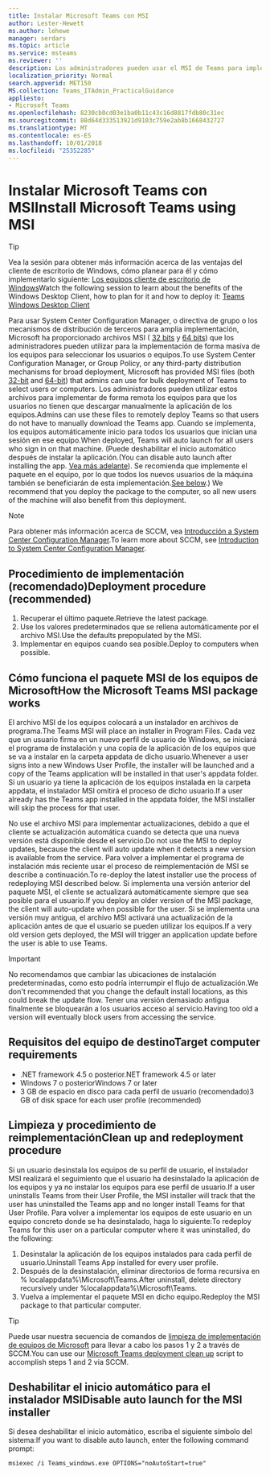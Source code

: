 ```yaml
---
title: Instalar Microsoft Teams con MSI
author: Lester-Hewett
ms.author: lehewe
manager: serdars
ms.topic: article
ms.service: msteams
ms.reviewer: ''
description: Los administradores pueden usar el MSI de Teams para implementar Microsoft Teams en bloque y poder seleccionar usuarios o equipos.
localization_priority: Normal
search.appverid: MET150
MS.collection: Teams_ITAdmin_PracticalGuidance
appliesto:
- Microsoft Teams
ms.openlocfilehash: 8230cb0cd03e1ba0b11c43c16d8817fdb80c31ec
ms.sourcegitcommit: 88d64d333513921d9103c759e2ab8b1668432727
ms.translationtype: MT
ms.contentlocale: es-ES
ms.lasthandoff: 10/01/2018
ms.locfileid: "25352285"
---
```

<a name="install-microsoft-teams-using-msi"></a><span data-ttu-id="983ca-103">Instalar Microsoft Teams con MSI</span><span class="sxs-lookup"><span data-stu-id="983ca-103">Install Microsoft Teams using MSI</span></span>
=================================

> [!Tip]
> <span data-ttu-id="983ca-104">Vea la sesión para obtener más información acerca de las ventajas del cliente de escritorio de Windows, cómo planear para él y cómo implementarlo siguiente: [Los equipos cliente de escritorio de Windows](https://aka.ms/teams-clients)</span><span class="sxs-lookup"><span data-stu-id="983ca-104">Watch the following session to learn about the benefits of the Windows Desktop Client, how to plan for it and how to deploy it: [Teams Windows Desktop Client](https://aka.ms/teams-clients)</span></span>

<span data-ttu-id="983ca-105">Para usar System Center Configuration Manager, o directiva de grupo o los mecanismos de distribución de terceros para amplia implementación, Microsoft ha proporcionado archivos MSI ( [32 bits](https://aka.ms/teams32bitmsi) y [64 bits](https://aka.ms/teams64bitmsi)) que los administradores pueden utilizar para la implementación de forma masiva de los equipos para seleccionar los usuarios o equipos.</span><span class="sxs-lookup"><span data-stu-id="983ca-105">To use System Center Configuration Manager, or Group Policy, or any third-party distribution mechanisms for broad deployment, Microsoft has provided MSI files (both [32-bit](https://aka.ms/teams32bitmsi) and [64-bit](https://aka.ms/teams64bitmsi)) that admins can use for bulk deployment of Teams to select users or computers.</span></span> <span data-ttu-id="983ca-106">Los administradores pueden utilizar estos archivos para implementar de forma remota los equipos para que los usuarios no tienen que descargar manualmente la aplicación de los equipos.</span><span class="sxs-lookup"><span data-stu-id="983ca-106">Admins can use these files to remotely deploy Teams so that users do not have to manually download the Teams app.</span></span> <span data-ttu-id="983ca-107">Cuando se implementa, los equipos automáticamente inicio para todos los usuarios que inician una sesión en ese equipo.</span><span class="sxs-lookup"><span data-stu-id="983ca-107">When deployed, Teams will auto launch for all users who sign in on that machine.</span></span> <span data-ttu-id="983ca-108">(Puede deshabilitar el inicio automático después de instalar la aplicación.</span><span class="sxs-lookup"><span data-stu-id="983ca-108">(You can disable auto launch after installing the app.</span></span> <span data-ttu-id="983ca-109">[Vea más adelante](#disable-auto-lanuch-for-the-msi-installer)). Se recomienda que implemente el paquete en el equipo, por lo que todos los nuevos usuarios de la máquina también se beneficiarán de esta implementación.</span><span class="sxs-lookup"><span data-stu-id="983ca-109">[See below](#disable-auto-lanuch-for-the-msi-installer).) We recommend that you deploy the package to the computer, so all new users of the machine will also benefit from this deployment.</span></span> 
 
> [!Note] 
> <span data-ttu-id="983ca-110">Para obtener más información acerca de SCCM, vea [Introducción a System Center Configuration Manager](https://docs.microsoft.com/sccm/core/understand/introduction).</span><span class="sxs-lookup"><span data-stu-id="983ca-110">To learn more about SCCM, see [Introduction to System Center Configuration Manager](https://docs.microsoft.com/sccm/core/understand/introduction).</span></span>

## <a name="deployment-procedure-recommended"></a><span data-ttu-id="983ca-111">Procedimiento de implementación (recomendado)</span><span class="sxs-lookup"><span data-stu-id="983ca-111">Deployment procedure (recommended)</span></span>
1. <span data-ttu-id="983ca-112">Recuperar el último paquete.</span><span class="sxs-lookup"><span data-stu-id="983ca-112">Retrieve the latest package.</span></span>
2. <span data-ttu-id="983ca-113">Use los valores predeterminados que se rellena automáticamente por el archivo MSI.</span><span class="sxs-lookup"><span data-stu-id="983ca-113">Use the defaults prepopulated by the MSI.</span></span>
3. <span data-ttu-id="983ca-114">Implementar en equipos cuando sea posible.</span><span class="sxs-lookup"><span data-stu-id="983ca-114">Deploy to computers when possible.</span></span>

## <a name="how-the-microsoft-teams-msi-package-works"></a><span data-ttu-id="983ca-115">Cómo funciona el paquete MSI de los equipos de Microsoft</span><span class="sxs-lookup"><span data-stu-id="983ca-115">How the Microsoft Teams MSI package works</span></span>

<span data-ttu-id="983ca-116">El archivo MSI de los equipos colocará a un instalador en archivos de programa.</span><span class="sxs-lookup"><span data-stu-id="983ca-116">The Teams MSI will place an installer in Program Files.</span></span> <span data-ttu-id="983ca-117">Cada vez que un usuario firma en un nuevo perfil de usuario de Windows, se iniciará el programa de instalación y una copia de la aplicación de los equipos que se va a instalar en la carpeta appdata de dicho usuario.</span><span class="sxs-lookup"><span data-stu-id="983ca-117">Whenever a user signs into a new Windows User Profile, the installer will be launched and a copy of the Teams application will be installed in that user's appdata folder.</span></span> <span data-ttu-id="983ca-118">Si un usuario ya tiene la aplicación de los equipos instalada en la carpeta appdata, el instalador MSI omitirá el proceso de dicho usuario.</span><span class="sxs-lookup"><span data-stu-id="983ca-118">If a user already has the Teams app installed in the appdata folder, the MSI installer will skip the process for that user.</span></span>

<span data-ttu-id="983ca-119">No use el archivo MSI para implementar actualizaciones, debido a que el cliente se actualización automática cuando se detecta que una nueva versión está disponible desde el servicio.</span><span class="sxs-lookup"><span data-stu-id="983ca-119">Do not use the MSI to deploy updates, because the client will auto update when it detects a new version is available from the service.</span></span> <span data-ttu-id="983ca-120">Para volver a implementar el programa de instalación más reciente usar el proceso de reimplementación de MSI se describe a continuación.</span><span class="sxs-lookup"><span data-stu-id="983ca-120">To re-deploy the latest installer use the process of redeploying MSI described below.</span></span> <span data-ttu-id="983ca-121">Si implementa una versión anterior del paquete MSI, el cliente se actualizará automáticamente siempre que sea posible para el usuario.</span><span class="sxs-lookup"><span data-stu-id="983ca-121">If you deploy an older version of the MSI package, the client will auto-update when possible for the user.</span></span> <span data-ttu-id="983ca-122">Si se implementa una versión muy antigua, el archivo MSI activará una actualización de la aplicación antes de que el usuario se pueden utilizar los equipos.</span><span class="sxs-lookup"><span data-stu-id="983ca-122">If a very old version gets deployed, the MSI will trigger an application update before the user is able to use Teams.</span></span> 

> [!Important] 
> <span data-ttu-id="983ca-123">No recomendamos que cambiar las ubicaciones de instalación predeterminadas, como esto podría interrumpir el flujo de actualización.</span><span class="sxs-lookup"><span data-stu-id="983ca-123">We don't recommended that you change the default install locations, as this could break the update flow.</span></span> <span data-ttu-id="983ca-124">Tener una versión demasiado antigua finalmente se bloquearán a los usuarios acceso al servicio.</span><span class="sxs-lookup"><span data-stu-id="983ca-124">Having too old a version will eventually block users from accessing the service.</span></span> 


## <a name="target-computer-requirements"></a><span data-ttu-id="983ca-125">Requisitos del equipo de destino</span><span class="sxs-lookup"><span data-stu-id="983ca-125">Target computer requirements</span></span>

- <span data-ttu-id="983ca-126">.NET framework 4.5 o posterior</span><span class="sxs-lookup"><span data-stu-id="983ca-126">.NET framework 4.5 or later</span></span>
- <span data-ttu-id="983ca-127">Windows 7 o posterior</span><span class="sxs-lookup"><span data-stu-id="983ca-127">Windows 7 or later</span></span>
- <span data-ttu-id="983ca-128">3 GB de espacio en disco para cada perfil de usuario (recomendado)</span><span class="sxs-lookup"><span data-stu-id="983ca-128">3 GB of disk space for each user profile (recommended)</span></span>

## <a name="clean-up-and-redeployment-procedure"></a><span data-ttu-id="983ca-129">Limpieza y procedimiento de reimplementación</span><span class="sxs-lookup"><span data-stu-id="983ca-129">Clean up and redeployment procedure</span></span>
<span data-ttu-id="983ca-130">Si un usuario desinstala los equipos de su perfil de usuario, el instalador MSI realizará el seguimiento que el usuario ha desinstalado la aplicación de los equipos y ya no instalar los equipos para ese perfil de usuario.</span><span class="sxs-lookup"><span data-stu-id="983ca-130">If a user uninstalls Teams from their User Profile, the MSI installer will track that the user has uninstalled the Teams app and no longer install Teams for that User Profile.</span></span> <span data-ttu-id="983ca-131">Para volver a implementar los equipos de este usuario en un equipo concreto donde se ha desinstalado, haga lo siguiente:</span><span class="sxs-lookup"><span data-stu-id="983ca-131">To redeploy Teams for this user on a particular computer where it was uninstalled, do the following:</span></span>

1. <span data-ttu-id="983ca-132">Desinstalar la aplicación de los equipos instalados para cada perfil de usuario.</span><span class="sxs-lookup"><span data-stu-id="983ca-132">Uninstall Teams App installed for every user profile.</span></span> 
2. <span data-ttu-id="983ca-133">Después de la desinstalación, eliminar directorios de forma recursiva en % localappdata%\Microsoft\Teams\.</span><span class="sxs-lookup"><span data-stu-id="983ca-133">After uninstall, delete directory recursively under %localappdata%\Microsoft\Teams\.</span></span> 
3. <span data-ttu-id="983ca-134">Vuelva a implementar el paquete MSI en dicho equipo.</span><span class="sxs-lookup"><span data-stu-id="983ca-134">Redeploy the MSI package to that particular computer.</span></span>

> [!TIP] 
> <span data-ttu-id="983ca-135">Puede usar nuestra secuencia de comandos de [limpieza de implementación de equipos de Microsoft](scripts/Powershell-script-teams-deployment-clean-up.md) para llevar a cabo los pasos 1 y 2 a través de SCCM.</span><span class="sxs-lookup"><span data-stu-id="983ca-135">You can use our [Microsoft Teams deployment clean up](scripts/Powershell-script-teams-deployment-clean-up.md) script to accomplish steps 1 and 2 via SCCM.</span></span>    
                    
## <a name="disable-auto-launch-for-the-msi-installer"></a><span data-ttu-id="983ca-136">Deshabilitar el inicio automático para el instalador MSI</span><span class="sxs-lookup"><span data-stu-id="983ca-136">Disable auto launch for the MSI installer</span></span>

<span data-ttu-id="983ca-137">Si desea deshabilitar el inicio automático, escriba el siguiente símbolo del sistema:</span><span class="sxs-lookup"><span data-stu-id="983ca-137">If you want to disable auto launch, enter the following command prompt:</span></span>

`msiexec /i Teams_windows.exe OPTIONS="noAutoStart=true"`

